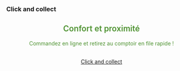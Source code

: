 
<!-- Block tags module -->
<div class="block tags_block animated flipInY delay-250">
    <h3 class="title_block title_block_green">Click and collect</h3>
    <div class="block_content" style="text-align: center;color: #4e9231;">
        <i class="fa fa-desktop" style="font-size: 110px;margin: 20px 0;"></i>
        <h2 style="text-align: center;  font-weight: 600;">Confort et proximité</h2>
        <p style="text-align: center">Commandez en ligne et retirez au comptoir en file rapide ! <br /><br/></p>
        <a class="btn btn-block btn-primary" href="/clickandcollect">Click and collect</a>
    </div>
</div>
<!-- /Block tags module -->
